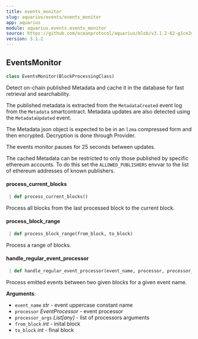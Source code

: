 ```yaml
---
title: events_monitor
slug: aquarius/events/events_monitor
app: aquarius
module: aquarius.events.events_monitor
source: https://github.com/oceanprotocol/aquarius/blob/v3.1.2-62-g1ce2da0/aquarius/events/events_monitor.py
version: 3.1.2
---
```

## EventsMonitor

```python
class EventsMonitor(BlockProcessingClass)
```

Detect on-chain published Metadata and cache it in the database for
fast retrieval and searchability.

The published metadata is extracted from the `MetadataCreated`
event log from the `Metadata` smartcontract. Metadata updates are also detected using
the `MetadataUpdated` event.

The Metadata json object is expected to be
in an `lzma` compressed form and then encrypted. Decryption is done through Provider.

The events monitor pauses for 25 seconds between updates.

The cached Metadata can be restricted to only those published by specific ethereum accounts.
To do this set the `ALLOWED_PUBLISHERS` envvar to the list of ethereum addresses of known publishers.

#### process\_current\_blocks

```python
 | def process_current_blocks()
```

Process all blocks from the last processed block to the current block.

#### process\_block\_range

```python
 | def process_block_range(from_block, to_block)
```

Process a range of blocks.

#### handle\_regular\_event\_processor

```python
 | def handle_regular_event_processor(event_name, processor, processor_args, from_block, to_block)
```

Process emitted events between two given blocks for a given event name.

**Arguments**:

- `event_name` _str_ - event uppercase constant name
- `processor` _EventProcessor_ - event processor
- `processor_args` _List[any]_ - list of processors arguments
- `from_block` _int_ - inital block
- `to_block` _int_ - final block

